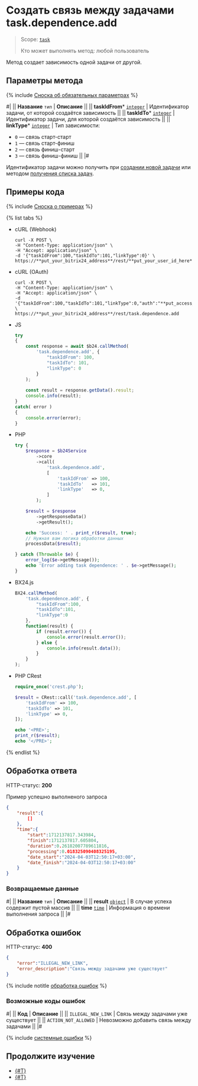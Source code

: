 # Создать связь между задачами task.dependence.add

> Scope: [`task`](../scopes/permissions.md)
>
> Кто может выполнять метод: любой пользователь

Метод создает зависимость одной задачи от другой.

## Параметры метода

{% include [Сноска об обязательных параметрах](../../_includes/required.md) %}

#|
|| **Название**
`тип` | **Описание** ||
|| **taskIdFrom***
[`integer`](../data-types.md) | Идентификатор задачи, от которой создаётся зависимость ||
|| **taskIdTo***
[`integer`](../data-types.md) | Идентификатор задачи, для которой создаётся зависимость ||
|| **linkType***
[`integer`](../data-types.md) | Тип зависимости:
- `0` — связь старт-старт 
- `1` — связь старт-финиш 
- `2` — связь финиш-старт 
- `3` — связь финиш-финиш 
||
|#

Идентификатор задачи можно получить при [создании новой задачи](./tasks-task-add.md) или методом [получения списка задач](./tasks-task-list.md).

## Примеры кода

{% include [Сноска о примерах](../../_includes/examples.md) %}

{% list tabs %}

- cURL (Webhook)

    ```http
    curl -X POST \
    -H "Content-Type: application/json" \
    -H "Accept: application/json" \
    -d '{"taskIdFrom":100,"taskIdTo":101,"linkType":0}' \
    https://**put_your_bitrix24_address**/rest/**put_your_user_id_here**/**put_your_webbhook_here**/task.dependence.add
    ```

- cURL (OAuth)

    ```http
    curl -X POST \
    -H "Content-Type: application/json" \
    -H "Accept: application/json" \
    -d '{"taskIdFrom":100,"taskIdTo":101,"linkType":0,"auth":"**put_access_token_here**"}' \
    https://**put_your_bitrix24_address**/rest/task.dependence.add
    ```

- JS


    ```js
    try
    {
    	const response = await $b24.callMethod(
    		'task.dependence.add', {
    			"taskIdFrom": 100,
    			"taskIdTo": 101,
    			"linkType": 0
    		}
    	);
    	
    	const result = response.getData().result;
    	console.info(result);
    }
    catch( error )
    {
    	console.error(error);
    }
    ```

- PHP


    ```php
    try {
        $response = $b24Service
            ->core
            ->call(
                'task.dependence.add',
                [
                    'taskIdFrom' => 100,
                    'taskIdTo'   => 101,
                    'linkType'   => 0,
                ]
            );
    
        $result = $response
            ->getResponseData()
            ->getResult();
    
        echo 'Success: ' . print_r($result, true);
        // Нужная вам логика обработки данных
        processData($result);
    
    } catch (Throwable $e) {
        error_log($e->getMessage());
        echo 'Error adding task dependence: ' . $e->getMessage();
    }
    ```

- BX24.js

    ```js
    BX24.callMethod(
        'task.dependence.add', {
            "taskIdFrom":100,
            "taskIdTo":101,
            "linkType":0
        },
        function(result) {
            if (result.error()) {
                console.error(result.error());
            } else {
                console.info(result.data());
            }
        }
    );
    ```

- PHP CRest

    ```php
    require_once('crest.php');

    $result = CRest::call('task.dependence.add', [
        'taskIdFrom' => 100,
        'taskIdTo' => 101,
        'linkType' => 0,
    ]);

    echo '<PRE>';
    print_r($result);
    echo '</PRE>';
    ```

{% endlist %}

## Обработка ответа

HTTP-статус: **200**

Пример успешно выполненого запроса

```json
{
    "result":{
        []
    },
    "time":{
        "start":1712137817.343984,
        "finish":1712137817.605804,
        "duration":0.26182007789611816,
        "processing":0.018325090408325195,
        "date_start":"2024-04-03T12:50:17+03:00",
        "date_finish":"2024-04-03T12:50:17+03:00"
    }
}
```

### Возвращаемые данные

#|
|| **Название**
`тип` | **Описание** ||
|| **result**
[`object`](../data-types.md) | В случае успеха содержит пустой массив ||
|| **time**
[`time`](../data-types.md) | Информация о времени выполнения запроса ||
|#

## Обработка ошибок

HTTP-статус: **400**

```json
{
    "error":"ILLEGAL_NEW_LINK",
    "error_description":"Связь между задачами уже существует"
}
```

{% include notitle [обработка ошибок](../../_includes/error-info.md) %}

### Возможные коды ошибок

#|
|| **Код** | **Описание** ||
|| `ILLEGAL_NEW_LINK` | Связь между задачами уже существует ||
|| `ACTION_NOT_ALLOWED` | Невозможно добавить связь между задачами ||
|#

{% include [системные ошибки](../../_includes/system-errors.md) %}

## Продолжите изучение

- [{#T}](./index.md)
- [{#T}](./task-dependence-delete.md)